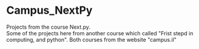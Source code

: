 # Campus_NextPy
Projects from the course Next.py.  
Some of the projects here from another course which called "Frist stepd in computing, and python". 
Both courses from the website "campus.il"
